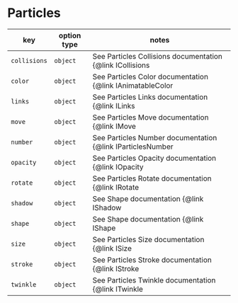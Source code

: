 # Particles

| key          | option type | notes                                                              |
| ------------ | ----------- | ------------------------------------------------------------------ |
| `collisions` | `object`    | See Particles Collisions documentation {@link ICollisions | here}  |
| `color`      | `object`    | See Particles Color documentation {@link IAnimatableColor | here}  |
| `links`      | `object`    | See Particles Links documentation {@link ILinks | here}            |
| `move`       | `object`    | See Particles Move documentation {@link IMove | here}              |
| `number`     | `object`    | See Particles Number documentation {@link IParticlesNumber | here} |
| `opacity`    | `object`    | See Particles Opacity documentation {@link IOpacity | here}        |
| `rotate`     | `object`    | See Particles Rotate documentation {@link IRotate | here}          |
| `shadow`     | `object`    | See Shape documentation {@link IShadow | here}                     |
| `shape`      | `object`    | See Shape documentation {@link IShape | here}                      |
| `size`       | `object`    | See Particles Size documentation {@link ISize | here}              |
| `stroke`     | `object`    | See Particles Stroke documentation {@link IStroke | here}          |
| `twinkle`    | `object`    | See Particles Twinkle documentation {@link ITwinkle | here}        |
